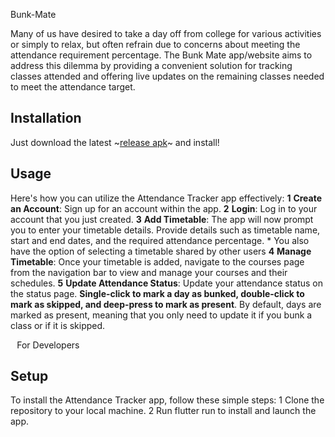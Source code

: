 Bunk-Mate

Many of us have desired to take a day off from college for various activities or simply to relax, but often refrain due to concerns about meeting the attendance requirement percentage. The Bunk Mate app/website aims to address this dilemma by providing a convenient solution for tracking classes attended and offering live updates on the remaining classes needed to meet the attendance target.
## Installation

Just download the latest ~[release apk](https://github.com/Bunk-Mate/Mobile-App/releases/latest/download/app-release.apk)~ and install!
## Usage

Here's how you can utilize the Attendance Tracker app effectively:
**1** **Create an Account**: Sign up for an account within the app.
**2** **Login**: Log in to your account that you just created.
**3** **Add Timetable**: The app will now prompt you to enter your timetable details. Provide details such as timetable name, start and end dates, and the required attendance percentage.
	* You also have the option of selecting a timetable shared by other users
**4** **Manage Timetable**: Once your timetable is added, navigate to the courses page from the navigation bar to view and manage your courses and their schedules.
**5** **Update Attendance Status**: Update your attendance status on the status page. **Single-click to mark a day as bunked, double-click to mark as skipped, and deep-press to mark as present**. By default, days are marked as present, meaning that you only need to update it if you bunk a class or if it is skipped.

⠀For Developers

## Setup

To install the Attendance Tracker app, follow these simple steps:
1 Clone the repository to your local machine.
2 Run flutter run to install and launch the app.
